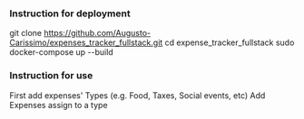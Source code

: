 ### Instruction for deployment

git clone https://github.com/Augusto-Carissimo/expenses_tracker_fullstack.git
cd expense_tracker_fullstack
sudo docker-compose up --build

### Instruction for use

First add expenses' Types (e.g. Food, Taxes, Social events, etc)
Add Expenses assign to a type
